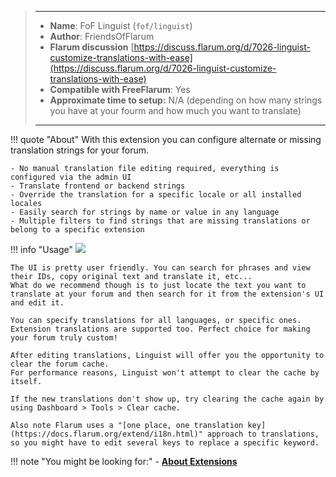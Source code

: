 > ---
> - **Name**: FoF Linguist (`fof/linguist`)
> - **Author**: FriendsOfFlarum
> - **Flarum discussion** [https://discuss.flarum.org/d/7026-linguist-customize-translations-with-ease](https://discuss.flarum.org/d/7026-linguist-customize-translations-with-ease)
> - **Compatible with FreeFlarum**: Yes
> - **Approximate time to setup:** N/A (depending on how many strings you have at your fourm and how much you want to translate)
>
> ---

!!! quote "About"
    With this extension you can configure alternate or missing translation strings for your forum.

    - No manual translation file editing required, everything is configured via the admin UI
    - Translate frontend or backend strings
    - Override the translation for a specific locale or all installed locales
    - Easily search for strings by name or value in any language
    - Multiple filters to find strings that are missing translations or belong to a specific extension
    
!!! info "Usage"
    ![](https://i.imgur.com/fihZcgb.png)
    
    The UI is pretty user friendly. You can search for phrases and view their IDs, copy original text and translate it, etc...
    What do we recommend though is to just locate the text you want to translate at your forum and then search for it from the extension's UI and edit it.
    
    You can specify translations for all languages, or specific ones. Extension translations are supported too. Perfect choice for making your forum truly custom!
    
    After editing translations, Linguist will offer you the opportunity to clear the forum cache.
    For performance reasons, Linguist won't attempt to clear the cache by itself.

    If the new translations don't show up, try clearing the cache again by using Dashboard > Tools > Clear cache.

    Also note Flarum uses a "[one place, one translation key](https://docs.flarum.org/extend/i18n.html)" approach to translations, so you might have to edit several keys to replace a specific keyword.

!!! note "You might be looking for:"
    - **[About Extensions](/docs/how-to/extensions/about-extensions/)**
